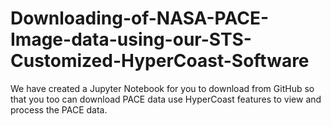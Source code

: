 # Downloading-of-NASA-PACE-Image-data-using-our-STS-Customized-HyperCoast-Software
We have created a Jupyter Notebook for you to download from GitHub so that you too can download PACE data use HyperCoast features to view and process the PACE data. 
